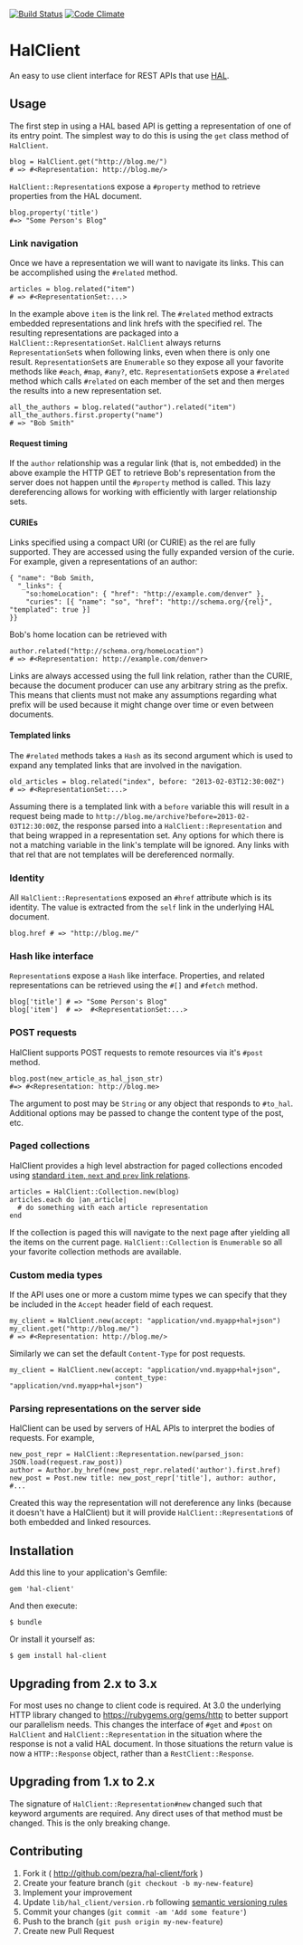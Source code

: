 [![Build Status](https://travis-ci.org/pezra/hal-client.png?branch=master)](https://travis-ci.org/pezra/hal-client)
[![Code Climate](https://codeclimate.com/github/pezra/hal-client.png)](https://codeclimate.com/github/pezra/hal-client)

# HalClient

An easy to use client interface for REST APIs that use [HAL](http://stateless.co/hal_specification.html).

Usage
-----

The first step in using a HAL based API is getting a representation of one of its entry point. The simplest way to do this is using the `get` class method of `HalClient`.

    blog = HalClient.get("http://blog.me/")
    # => #<Representation: http://blog.me/>

`HalClient::Representation`s expose a `#property` method to retrieve properties from the HAL document.

    blog.property('title')
    #=> "Some Person's Blog"

### Link navigation

Once we have a representation we will want to navigate its links. This can be accomplished using the `#related` method.

    articles = blog.related("item")
    # => #<RepresentationSet:...>

In the example above `item` is the link rel. The `#related` method extracts embedded representations and link hrefs with the specified rel. The resulting representations are packaged into a `HalClient::RepresentationSet`. `HalClient` always returns `RepresentationSet`s when following links, even when there is only one result. `RepresentationSet`s are `Enumerable` so they expose all your favorite methods like `#each`, `#map`, `#any?`, etc. `RepresentationSet`s expose a `#related` method which calls `#related` on each member of the set and then merges the results into a new representation set.

    all_the_authors = blog.related("author").related("item")
    all_the_authors.first.property("name")
    # => "Bob Smith"

#### Request timing

If the `author` relationship was a regular link (that is, not embedded) in the above example the HTTP GET to retrieve Bob's representation from the server does not happen until the `#property` method is called. This lazy dereferencing allows for working with efficiently with larger relationship sets.

#### CURIEs

Links specified using a compact URI (or CURIE) as the rel are fully supported. They are accessed using the fully expanded version of the curie. For example, given a representations of an author:

    { "name": "Bob Smith,
      "_links": {
        "so:homeLocation": { "href": "http://example.com/denver" },
        "curies": [{ "name": "so", "href": "http://schema.org/{rel}", "templated": true }]
    }}

Bob's home location can be retrieved with

    author.related("http://schema.org/homeLocation")
    # => #<Representation: http://example.com/denver>

Links are always accessed using the full link relation, rather than the CURIE, because the document producer can use any arbitrary string as the prefix. This means that clients must not make any assumptions regarding what prefix will be used because it might change over time or even between documents.

#### Templated links

The `#related` methods takes a `Hash` as its second argument which is used to expand any templated links that are involved in the navigation.

    old_articles = blog.related("index", before: "2013-02-03T12:30:00Z")
    # => #<RepresentationSet:...>

Assuming there is a templated link with a `before` variable this will result in a request being made to `http://blog.me/archive?before=2013-02-03T12:30:00Z`, the response parsed into a `HalClient::Representation` and that being wrapped in a representation set. Any options for which there is not a matching variable in the link's template will be ignored. Any links with that rel that are not templates will be dereferenced normally.

### Identity

All `HalClient::Representation`s exposed an `#href` attribute which is its identity. The value is extracted from the `self` link in the underlying HAL document.

    blog.href # => "http://blog.me/"

### Hash like interface

`Representation`s expose a `Hash` like interface. Properties, and related representations can be retrieved using the `#[]` and `#fetch` method.

    blog['title'] # => "Some Person's Blog"
    blog['item']  # =>  #<RepresentationSet:...>

### POST requests

HalClient supports POST requests to remote resources via it's `#post` method.

    blog.post(new_article_as_hal_json_str)
    #=> #<Representation: http://blog.me>

The argument to post may be `String` or any object that responds to `#to_hal`. Additional options may be passed to change the content type of the post, etc.

### Paged collections

HalClient provides a high level abstraction for paged collections encoded using [standard `item`, `next` and `prev` link relations](http://tools.ietf.org/html/rfc6573).

    articles = HalClient::Collection.new(blog)
    articles.each do |an_article|
      # do something with each article representation
    end

If the collection is paged this will navigate to the next page after yielding all the items on the current page. `HalClient::Collection` is `Enumerable` so all your favorite collection methods are available.

### Custom media types

If the API uses one or more a custom mime types we can specify that they be included in the `Accept` header field of each request.

    my_client = HalClient.new(accept: "application/vnd.myapp+hal+json")
    my_client.get("http://blog.me/")
    # => #<Representation: http://blog.me/>

Similarly we can set the default `Content-Type` for post requests.

    my_client = HalClient.new(accept: "application/vnd.myapp+hal+json",
                              content_type: "application/vnd.myapp+hal+json")

### Parsing representations on the server side

HalClient can be used by servers of HAL APIs to interpret the bodies of requests. For example,

    new_post_repr = HalClient::Representation.new(parsed_json: JSON.load(request.raw_post))
    author = Author.by_href(new_post_repr.related('author').first.href)
    new_post = Post.new title: new_post_repr['title'], author: author, #...

Created this way the representation will not dereference any links (because it doesn't have a HalClient) but it will provide `HalClient::Representation`s of both embedded and linked resources.

## Installation

Add this line to your application's Gemfile:

    gem 'hal-client'

And then execute:

    $ bundle

Or install it yourself as:

    $ gem install hal-client

## Upgrading from 2.x to 3.x

For most uses no change to client code is required. At 3.0 the underlying HTTP library changed to <https://rubygems.org/gems/http> to better support our parallelism needs. This changes the interface of `#get` and `#post` on `HalClient` and `HalClient::Representation` in the situation where the response is not a valid HAL document. In those situations the return value is now a `HTTP::Response` object, rather than a `RestClient::Response`.

## Upgrading from 1.x to 2.x

The signature of `HalClient::Representation#new` changed such that keyword arguments are required. Any direct uses of that method must be changed. This is the only breaking change.

## Contributing

1. Fork it ( http://github.com/pezra/hal-client/fork )
2. Create your feature branch (`git checkout -b my-new-feature`)
3. Implement your improvement
4. Update `lib/hal_client/version.rb` following [semantic versioning rules](http://semver.org/)
5. Commit your changes (`git commit -am 'Add some feature'`)
6. Push to the branch (`git push origin my-new-feature`)
7. Create new Pull Request
